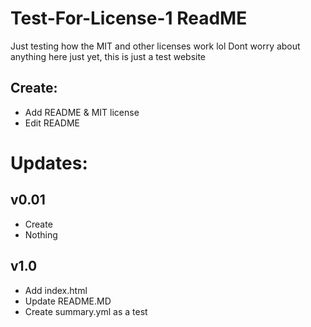 # Test-For-License-1 ReadME
Just testing how the MIT and other licenses work lol
Dont worry about anything here just yet, this is just a test website

## Create:
- Add README & MIT license
- Edit README

# Updates:
## v0.01
- Create
- Nothing

## v1.0
- Add index.html
- Update README.MD
- Create summary.yml as a test
